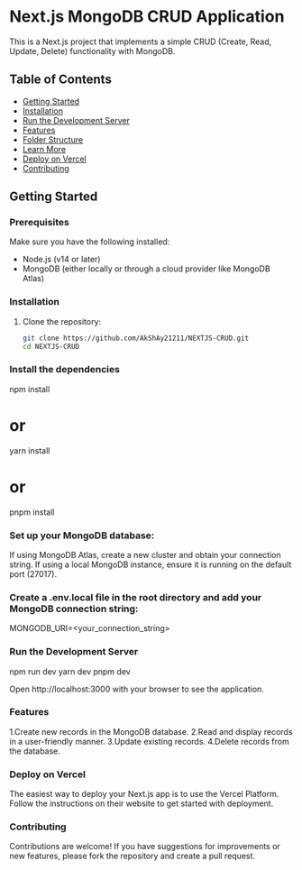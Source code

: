# Next.js MongoDB CRUD Application

This is a Next.js project that implements a simple CRUD (Create, Read, Update, Delete) functionality with MongoDB.

## Table of Contents

- [Getting Started](#getting-started)
- [Installation](#installation)
- [Run the Development Server](#run-the-development-server)
- [Features](#features)
- [Folder Structure](#folder-structure)
- [Learn More](#learn-more)
- [Deploy on Vercel](#deploy-on-vercel)
- [Contributing](#contributing)

## Getting Started

### Prerequisites

Make sure you have the following installed:

- Node.js (v14 or later)
- MongoDB (either locally or through a cloud provider like MongoDB Atlas)

### Installation

1. Clone the repository:

   ```bash
   git clone https://github.com/AkShAy21211/NEXTJS-CRUD.git
   cd NEXTJS-CRUD


### Install the dependencies

npm install
# or
yarn install
# or
pnpm install


### Set up your MongoDB database:

If using MongoDB Atlas, create a new cluster and obtain your connection string.
If using a local MongoDB instance, ensure it is running on the default port (27017).

### Create a .env.local file in the root directory and add your MongoDB connection string:

MONGODB_URI=<your_connection_string>


### Run the Development Server

npm run dev
yarn dev
pnpm dev

Open http://localhost:3000 with your browser to see the application.

### Features


1.Create new records in the MongoDB database.
2.Read and display records in a user-friendly manner.
3.Update existing records.
4.Delete records from the database.


### Deploy on Vercel

The easiest way to deploy your Next.js app is to use the Vercel Platform. Follow the instructions on their website to get started with deployment.


### Contributing

Contributions are welcome! If you have suggestions for improvements or new features, please fork the repository and create a pull request.


